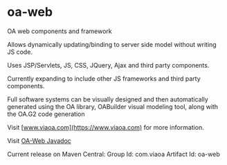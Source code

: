 # oa-web
OA web components and framework

Allows dynamically updating/binding to server side model without writing JS code.

Uses JSP/Servlets, JS, CSS, JQuery, Ajax and third party components.  

Currently expanding to include other JS frameworks and third party components.



Full software systems can be visually designed and then automatically generated using the OA library, OABuilder visual modeling tool, along with the OA.G2 code generation

Visit [www.viaoa.com](https://www.viaoa.com) for more information.

Visit [OA-Web Javadoc](http://viaoa.github.io/oa-web/docs/index.html)

Current release on Maven Central: 
    Group Id: com.viaoa
    Artifact Id: oa-web
